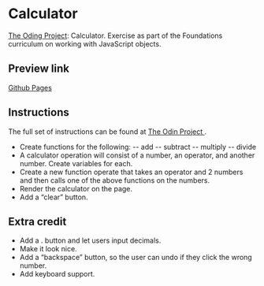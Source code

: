 # Calculator

[The Oding Project](https://www.theodinproject.com): Calculator.
Exercise as part of the Foundations curriculum on working with JavaScript objects.

## Preview link

[Github Pages](https://auliviet.github.io/the-odin-project/calculator/)

## Instructions

The full set of instructions can be found at [The Odin Project ](https://www.theodinproject.com/lessons/foundations-calculator).

- Create functions for the following:
  -- add
  -- subtract
  -- multiply
  -- divide
- A calculator operation will consist of a number, an operator, and another number. Create variables for each.
- Create a new function operate that takes an operator and 2 numbers and then calls one of the above functions on the numbers.
- Render the calculator on the page.
- Add a “clear” button.

## Extra credit

- Add a . button and let users input decimals.
- Make it look nice.
- Add a “backspace” button, so the user can undo if they click the wrong number.
- Add keyboard support.
